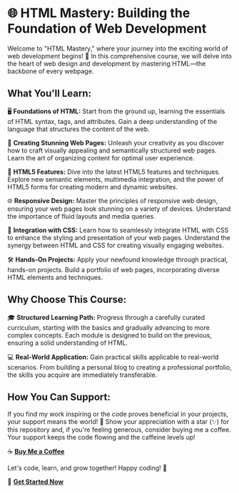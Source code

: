 # 🌐 HTML Mastery: Building the Foundation of Web Development

Welcome to "HTML Mastery," where your journey into the exciting world of web development begins! 🚀 In this comprehensive course, we will delve into the heart of web design and development by mastering HTML—the backbone of every webpage.

## What You'll Learn:

🖥️ **Foundations of HTML:** Start from the ground up, learning the essentials of HTML syntax, tags, and attributes. Gain a deep understanding of the language that structures the content of the web.

🌈 **Creating Stunning Web Pages:** Unleash your creativity as you discover how to craft visually appealing and semantically structured web pages. Learn the art of organizing content for optimal user experience.

🚀 **HTML5 Features:** Dive into the latest HTML5 features and techniques. Explore new semantic elements, multimedia integration, and the power of HTML5 forms for creating modern and dynamic websites.

🌐 **Responsive Design:** Master the principles of responsive web design, ensuring your web pages look stunning on a variety of devices. Understand the importance of fluid layouts and media queries.

🤖 **Integration with CSS:** Learn how to seamlessly integrate HTML with CSS to enhance the styling and presentation of your web pages. Understand the synergy between HTML and CSS for creating visually engaging websites.

🛠️ **Hands-On Projects:** Apply your newfound knowledge through practical, hands-on projects. Build a portfolio of web pages, incorporating diverse HTML elements and techniques.

## Why Choose This Course:

🎓 **Structured Learning Path:** Progress through a carefully curated curriculum, starting with the basics and gradually advancing to more complex concepts. Each module is designed to build on the previous, ensuring a solid understanding of HTML.

💻 **Real-World Application:** Gain practical skills applicable to real-world scenarios. From building a personal blog to creating a professional portfolio, the skills you acquire are immediately transferable.


## How You Can Support:

If you find my work inspiring or the code proves beneficial in your projects, your support means the world! 🌟 Show your appreciation with a star (✨) for this repository and, if you're feeling generous, consider buying me a coffee. Your support keeps the code flowing and the caffeine levels up!

☕ [**Buy Me a Coffee**](https://www.buymeacoffee.com/munawarjohar)

Let's code, learn, and grow together! Happy coding! 🎉

🚀 [**Get Started Now**](https://github.com/MunawarJohar/HTML-Course)
